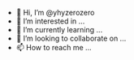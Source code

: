 - 👋 Hi, I’m @yhyzerozero
- 👀 I’m interested in ...
- 🌱 I’m currently learning ...
- 💞️ I’m looking to collaborate on ...
- 📫 How to reach me ...

<!---
yhyzerozero/yhyzerozero is a ✨ special ✨ repository because its `README.md` (this file) appears on your GitHub profile.
You can click the Preview link to take a look at your changes.
--->
